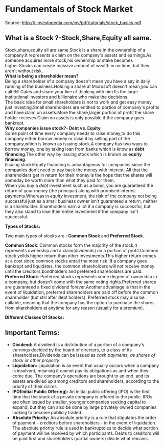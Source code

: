 # Fundamentals of Stock Market  

Source: http://i.investopedia.com/inv/pdf/tutorials/stock_basics.pdf  

## What is a Stock ?-Stock,Share,Equity all same.  

Stock,share,equity all are same.Stock is a share in the ownership of a company.It represents a claim on the company's assets and earnings.As someone acquires more stock,his ownership or stake becomes higher.Stocks can create massive amount of wealth in no time, but they aren't without risk.  
**What is being a shareholder mean?**  
Being a shareholder of a company doesn't mean you have a say in daily running of the business.Holding a share at Microsoft doesn't mean,you can call Bill Gates and share your line of thinking with him.Its the large institutional investors and billionaire who make the decisions.  
The basic idea for small shareholders is not to work and get easy money just investing.Small shareholders are entitled to portion of company's profits and have claim on assets.More the share,larger portion of profit the share holder recieves.Claim on assets is only possible if the company goes bankrupt.  
**Why companies issue stock?- Debt vs. Equity**  
Some point of time every company needs to raise money,to do this company either borrow money or raise it by selling part of the company,which is known as issuing stock.A company has two ways to borrow money, one by taking loan from banks which is know as **debt financing**.The other way by issuing stock which is known as **equity financing**.  
Issuing stock/Equity financing is advantageous for companies since the companies don't need to pay back the money with interest. All that the shareholders get in return for their money is the hope that the shares will someday be worth more than what they paid for them.   
When you buy a *debt* investment such as a bond, you are guaranteed the return of your money (the principal) along with promised interest payments.Whereas in *equity* investment, the risk of the company not being successful just as a small business owner isn't guaranteed a return, neither is a shareholder. Shareholders earn a lot if a company is successful, but they also stand to lose their entire investment if the company isn't successful.  

**Types of Stocks:**  

Two main types of stocks are : **Common Stock** and **Preferred Stock**.  

**Common Stock**: Common stocks form the majority of the stock,it represents ownership and a claim(dividends) on a portion of profit.Common stock yeilds higher return than other investments.This higher return comes at a cost since common stocks entail the most risk. If a company goes bankrupt and liquidates, the common shareholders will not receive money until the creditors,bondholders and preferred shareholders are paid.  
**Preferred Stock**: Preferred stocks represents some degree of ownership in a company, but doesn't come with the same voting rights.Preferred shares are guaranteed a fixed dividend forever.Another advantage is that in the event of liquidation, preferred shareholders are paid off before the common shareholder (but still after debt holders). Preferred stock may also be callable, meaning that the company has the option to purchase the shares from shareholders at anytime for any reason (usually for a premium).  

**Different Classes Of Stocks:**  





## Important Terms:  
* **Dividend:** A dividend is a distribution of a portion of a company's earnings decided by the board of directors, to a class of its shareholders.Dividends can be issued as *cash payments, as shares of stock or other property*.  
* **Liquidation:** Liquidation is an event that usually occurs when a company is insolvent, meaning it cannot pay its obligations as and when they come due. The company’s operations are brought to an end, and its assets are divied up among creditors and shareholders, according to the priority of their claims.
* **IPO(Initial Public Offering):** An initial public offering (IPO) is the first time that the stock of a private company is offered to the public. IPOs are often issued by smaller, younger companies seeking capital to expand, but they can also be done by large privately owned companies looking to become publicly traded.  
* **Absolute Priority:** An absolute priority is a rule that stipulates the order of payment - creditors before shareholders - in the event of liquidation. The absolute priority rule is used in bankruptcies to decide what portion of payment will be received by which participants. Debts to creditors will be paid first and shareholders (partial owners) divide what remains.





